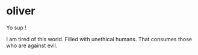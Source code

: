 # oliver

Yo sup !

I am tired of this world.
Filled with unethical humans.
That consumes those who are against evil.
